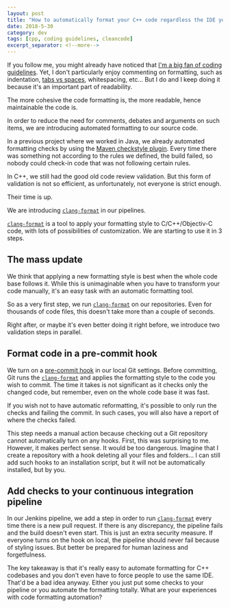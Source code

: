 ```yaml
---
layout: post
title: "How to automatically format your C++ code regardless the IDE you use"
date: 2018-5-30
category: dev
tags: [cpp, coding guidelines, cleancode]
excerpt_separator: <!--more-->
---
```

If you follow me, you might already have noticed that [I'm a big fan of coding guidelines](/blog/2018/03/28/codereview-guidelines). Yet, I don't particularly enjoy commenting on formatting, such as indentation, [tabs vs spaces](https://www.youtube.com/watch?v=SsoOG6ZeyUI), whitespacing, etc... But I do and I keep doing it because it's an important part of readability.

<!--more-->

The more cohesive the code formatting is, the more readable, hence maintainable the code is.

In order to reduce the need for comments, debates and arguments on such items, we are introducing automated formatting to our source code.

In a previous project where we worked in Java, we already automated formatting checks by using the [Maven checkstyle plugin](https://maven.apache.org/plugins/maven-checkstyle-plugin/). Every time there was something not according to the rules we defined, the build failed, so nobody could check-in code that was not following certain rules.

In C++, we still had the good old code review validation. But this form of validation is not so efficient, as unfortunately, not everyone is strict enough.

Their time is up.

We are introducing [`clang-format`](https://clang.llvm.org/docs/ClangFormat.html) in our pipelines.

[`clang-format`](https://clang.llvm.org/docs/ClangFormat.html) is a tool to apply your formatting style to C/C++/Objectiv-C code, with lots of possibilities of customization. We are starting to use it in 3 steps.

## The mass update

We think that applying a new formatting style is best when the whole code base follows it. While this is unimaginable when you have to transform your code manually, it's an easy task with an automatic formatting tool.

So as a very first step, we run [`clang-format`](https://clang.llvm.org/docs/ClangFormat.html) on our repositories. Even for thousands of code files, this doesn't take more than a couple of seconds.

Right after, or maybe it's even better doing it right before, we introduce two validation steps in parallel.

## Format code in a pre-commit hook

We turn on a [pre-commit hook](https://git-scm.com/book/en/v2/Customizing-Git-Git-Hooks) in our local Git settings. Before committing, Git runs the [`clang-format`](https://clang.llvm.org/docs/ClangFormat.html) and applies the formatting style to the code you wish to commit. The time it takes is not significant as it checks only the changed code, but remember, even on the whole code base it was fast. 

If you wish not to have automatic reformatting, it's possible to only run the checks and failing the commit. In such cases, you will also have a report of where the checks failed.

This step needs a manual action because checking out a Git repository cannot automatically turn on any hooks. First, this was surprising to me. However, it makes perfect sense. It would be too dangerous. Imagine that I create a repository with a hook deleting all your files and folders... I can still add such hooks to an installation script, but it will not be automatically installed, but by you.

## Add checks to your continuous integration pipeline

In our Jenkins pipeline, we add a step in order to run [`clang-format`](https://clang.llvm.org/docs/ClangFormat.html) every time there is a new pull request. If there is any discrepancy, the pipeline fails and the build doesn't even start. This is just an extra security measure. If everyone turns on the hook on local, the pipeline should never fail because of styling issues. But better be prepared for human laziness and forgetfulness.

The key takeaway is that it's really easy to automate formatting for C++ codebases and you don't even have to force people to use the same IDE. That'd be a bad idea anyway. Either you just put some checks to your pipeline or you automate the formatting totally. What are your experiences with code formatting automation?